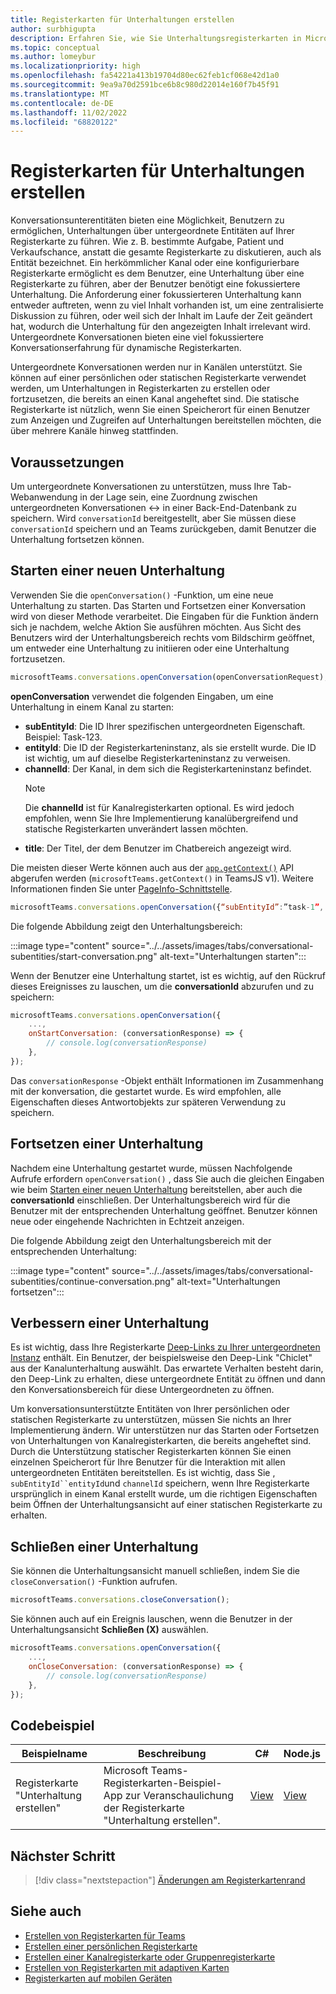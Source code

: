 ```yaml
---
title: Registerkarten für Unterhaltungen erstellen
author: surbhigupta
description: Erfahren Sie, wie Sie Unterhaltungsregisterkarten in Microsoft Teams erstellen, um eine Unterhaltung zu starten, fortzusetzen, zu verbessern und zu schließen.
ms.topic: conceptual
ms.author: lomeybur
ms.localizationpriority: high
ms.openlocfilehash: fa54221a413b19704d80ec62feb1cf068e42d1a0
ms.sourcegitcommit: 9ea9a70d2591bce6b8c980d22014e160f7b45f91
ms.translationtype: MT
ms.contentlocale: de-DE
ms.lasthandoff: 11/02/2022
ms.locfileid: "68820122"
---
```

# <a name="create-conversational-tabs"></a>Registerkarten für Unterhaltungen erstellen

Konversationsunterentitäten bieten eine Möglichkeit, Benutzern zu ermöglichen, Unterhaltungen über untergeordnete Entitäten auf Ihrer Registerkarte zu führen. Wie z. B. bestimmte Aufgabe, Patient und Verkaufschance, anstatt die gesamte Registerkarte zu diskutieren, auch als Entität bezeichnet. Ein herkömmlicher Kanal oder eine konfigurierbare Registerkarte ermöglicht es dem Benutzer, eine Unterhaltung über eine Registerkarte zu führen, aber der Benutzer benötigt eine fokussiertere Unterhaltung. Die Anforderung einer fokussierteren Unterhaltung kann entweder auftreten, wenn zu viel Inhalt vorhanden ist, um eine zentralisierte Diskussion zu führen, oder weil sich der Inhalt im Laufe der Zeit geändert hat, wodurch die Unterhaltung für den angezeigten Inhalt irrelevant wird. Untergeordnete Konversationen bieten eine viel fokussiertere Konversationserfahrung für dynamische Registerkarten.

Untergeordnete Konversationen werden nur in Kanälen unterstützt. Sie können auf einer persönlichen oder statischen Registerkarte verwendet werden, um Unterhaltungen in Registerkarten zu erstellen oder fortzusetzen, die bereits an einen Kanal angeheftet sind. Die statische Registerkarte ist nützlich, wenn Sie einen Speicherort für einen Benutzer zum Anzeigen und Zugreifen auf Unterhaltungen bereitstellen möchten, die über mehrere Kanäle hinweg stattfinden.

## <a name="prerequisites"></a>Voraussetzungen

Um untergeordnete Konversationen zu unterstützen, muss Ihre Tab-Webanwendung in der Lage sein, eine Zuordnung zwischen untergeordneten Konversationen ↔ in einer Back-End-Datenbank zu speichern. Wird `conversationId` bereitgestellt, aber Sie müssen diese `conversationId` speichern und an Teams zurückgeben, damit Benutzer die Unterhaltung fortsetzen können.

## <a name="start-a-new-conversation"></a>Starten einer neuen Unterhaltung

Verwenden Sie die `openConversation()` -Funktion, um eine neue Unterhaltung zu starten. Das Starten und Fortsetzen einer Konversation wird von dieser Methode verarbeitet. Die Eingaben für die Funktion ändern sich je nachdem, welche Aktion Sie ausführen möchten. Aus Sicht des Benutzers wird der Unterhaltungsbereich rechts vom Bildschirm geöffnet, um entweder eine Unterhaltung zu initiieren oder eine Unterhaltung fortzusetzen.

``` javascript
microsoftTeams.conversations.openConversation(openConversationRequest);
```

**openConversation** verwendet die folgenden Eingaben, um eine Unterhaltung in einem Kanal zu starten:

* **subEntityId**: Die ID Ihrer spezifischen untergeordneten Eigenschaft. Beispiel: Task-123.
* **entityId**: Die ID der Registerkarteninstanz, als sie erstellt wurde. Die ID ist wichtig, um auf dieselbe Registerkarteninstanz zu verweisen.
* **channelId**: Der Kanal, in dem sich die Registerkarteninstanz befindet.
   > [!NOTE]
   > Die **channelId** ist für Kanalregisterkarten optional. Es wird jedoch empfohlen, wenn Sie Ihre Implementierung kanalübergreifend und statische Registerkarten unverändert lassen möchten.
* **title**: Der Titel, der dem Benutzer im Chatbereich angezeigt wird.

Die meisten dieser Werte können auch aus der [`app.getContext()`](/javascript/api/@microsoft/teams-js/app?view=msteams-client-js-latest#@microsoft-teams-js-app-getcontext&preserve-view=true) API abgerufen werden (`microsoftTeams.getContext()` in TeamsJS v1). Weitere Informationen finden Sie unter [PageInfo-Schnittstelle](/javascript/api/@microsoft/teams-js/app?view=msteams-client-js-latest#@microsoft-teams-js-app-pageinfo&preserve-view=true).

```javascript
microsoftTeams.conversations.openConversation({“subEntityId”:”task-1”, “entityId”: “tabInstanceId-1”, “channelId”: ”19:baa6e71f65b948d189bf5c892baa8e5a@thread.skype”, “title”: "Task Title”});
```

Die folgende Abbildung zeigt den Unterhaltungsbereich:

:::image type="content" source="../../assets/images/tabs/conversational-subentities/start-conversation.png" alt-text="Unterhaltungen starten":::

Wenn der Benutzer eine Unterhaltung startet, ist es wichtig, auf den Rückruf dieses Ereignisses zu lauschen, um die **conversationId** abzurufen und zu speichern:

```javascript
⁠microsoftTeams.conversations.openConversation({
    ...,
    onStartConversation: (conversationResponse) => {
        ⁠// console.log(conversationResponse)
    },
});
```

Das `conversationResponse` -Objekt enthält Informationen im Zusammenhang mit der konversation, die gestartet wurde. Es wird empfohlen, alle Eigenschaften dieses Antwortobjekts zur späteren Verwendung zu speichern.

## <a name="continue-a-conversation"></a>Fortsetzen einer Unterhaltung

Nachdem eine Unterhaltung gestartet wurde, müssen Nachfolgende Aufrufe erfordern `openConversation()` , dass Sie auch die gleichen Eingaben wie beim [Starten einer neuen Unterhaltung](#start-a-new-conversation) bereitstellen, aber auch die **conversationId** einschließen. Der Unterhaltungsbereich wird für die Benutzer mit der entsprechenden Unterhaltung geöffnet. Benutzer können neue oder eingehende Nachrichten in Echtzeit anzeigen.

Die folgende Abbildung zeigt den Unterhaltungsbereich mit der entsprechenden Unterhaltung:

:::image type="content" source="../../assets/images/tabs/conversational-subentities/continue-conversation.png" alt-text="Unterhaltungen fortsetzen":::

## <a name="enhance-a-conversation"></a>Verbessern einer Unterhaltung

Es ist wichtig, dass Ihre Registerkarte [Deep-Links zu Ihrer untergeordneten Instanz](~/concepts/build-and-test/deep-links.md) enthält. Ein Benutzer, der beispielsweise den Deep-Link "Chiclet" aus der Kanalunterhaltung auswählt. Das erwartete Verhalten besteht darin, den Deep-Link zu erhalten, diese untergeordnete Entität zu öffnen und dann den Konversationsbereich für diese Untergeordneten zu öffnen.

Um konversationsunterstützte Entitäten von Ihrer persönlichen oder statischen Registerkarte zu unterstützen, müssen Sie nichts an Ihrer Implementierung ändern. Wir unterstützen nur das Starten oder Fortsetzen von Unterhaltungen von Kanalregisterkarten, die bereits angeheftet sind. Durch die Unterstützung statischer Registerkarten können Sie einen einzelnen Speicherort für Ihre Benutzer für die Interaktion mit allen untergeordneten Entitäten bereitstellen. Es ist wichtig, dass Sie , `subEntityId``entityId`und `channelId` speichern, wenn Ihre Registerkarte ursprünglich in einem Kanal erstellt wurde, um die richtigen Eigenschaften beim Öffnen der Unterhaltungsansicht auf einer statischen Registerkarte zu erhalten.

## <a name="close-a-conversation"></a>Schließen einer Unterhaltung

Sie können die Unterhaltungsansicht manuell schließen, indem Sie die `closeConversation()` -Funktion aufrufen.

```javascript
microsoftTeams.conversations.closeConversation();
```

Sie können auch auf ein Ereignis lauschen, wenn die Benutzer in der Unterhaltungsansicht **Schließen (X)** auswählen.

```javascript
⁠microsoftTeams.conversations.openConversation({
    ...,
    onCloseConversation: (conversationResponse) => {
        ⁠// console.log(conversationResponse)
    },
});
```

## <a name="code-sample"></a>Codebeispiel

| Beispielname | Beschreibung | C# |Node.js|
|-------------|-------------|------|----|
|Registerkarte "Unterhaltung erstellen"| Microsoft Teams-Registerkarten-Beispiel-App zur Veranschaulichung der Registerkarte "Unterhaltung erstellen". | [View](https://github.com/OfficeDev/Microsoft-Teams-Samples/tree/main/samples/tab-conversations/csharp) |  [View](https://github.com/OfficeDev/Microsoft-Teams-Samples/tree/main/samples/tab-conversations/nodejs) |

## <a name="next-step"></a>Nächster Schritt

> [!div class="nextstepaction"]
> [Änderungen am Registerkartenrand](~/resources/removing-tab-margins.md)

## <a name="see-also"></a>Siehe auch

* [Erstellen von Registerkarten für Teams](../what-are-tabs.md)
* [Erstellen einer persönlichen Registerkarte](create-personal-tab.md)
* [Erstellen einer Kanalregisterkarte oder Gruppenregisterkarte](create-channel-group-tab.md)
* [Erstellen von Registerkarten mit adaptiven Karten](build-adaptive-card-tabs.md)
* [Registerkarten auf mobilen Geräten](~/tabs/design/tabs-mobile.md)
